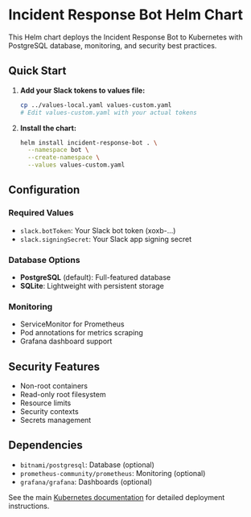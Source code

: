 # Incident Response Bot Helm Chart

This Helm chart deploys the Incident Response Bot to Kubernetes with PostgreSQL database, monitoring, and security best practices.

## Quick Start

1. **Add your Slack tokens to values file:**
   ```bash
   cp ../values-local.yaml values-custom.yaml
   # Edit values-custom.yaml with your actual tokens
   ```

2. **Install the chart:**
   ```bash
   helm install incident-response-bot . \
     --namespace bot \
     --create-namespace \
     --values values-custom.yaml
   ```

## Configuration

### Required Values
- `slack.botToken`: Your Slack bot token (xoxb-...)
- `slack.signingSecret`: Your Slack app signing secret

### Database Options
- **PostgreSQL** (default): Full-featured database
- **SQLite**: Lightweight with persistent storage

### Monitoring
- ServiceMonitor for Prometheus
- Pod annotations for metrics scraping
- Grafana dashboard support

## Security Features
- Non-root containers
- Read-only root filesystem
- Resource limits
- Security contexts
- Secrets management

## Dependencies
- `bitnami/postgresql`: Database (optional)
- `prometheus-community/prometheus`: Monitoring (optional)
- `grafana/grafana`: Dashboards (optional)

See the main [Kubernetes documentation](../../docs/KUBERNETES.md) for detailed deployment instructions.
